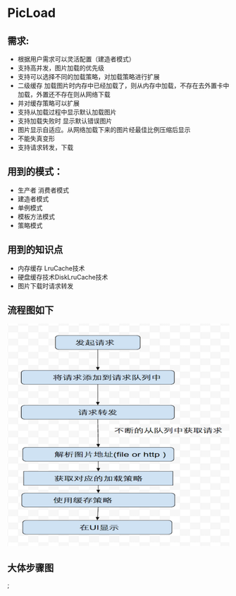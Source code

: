 # PicLoad

需求:
---
* 根据用户需求可以灵活配置（建造者模式）
* 支持高并发，图片加载的优先级 
* 支持可以选择不同的加载策略，对加载策略进行扩展
* 二级缓存  加载图片时内存中已经加载了，则从内存中加载，不存在去外置卡中加载，外置还不存在则从网络下载
* 并对缓存策略可以扩展
* 支持从加载过程中显示默认加载图片
* 支持加载失败时 显示默认错误图片
* 图片显示自适应。从网络加载下来的图片经最佳比例压缩后显示
* 不能失真变形
* 支持请求转发，下载

用到的模式：
---------
* 生产者 消费者模式
* 建造者模式
* 单例模式
* 模板方法模式
* 策略模式

用到的知识点
-----------
* 内存缓存 LruCache技术
* 硬盘缓存技术DiskLruCache技术
* 图片下载时请求转发

流程图如下
---------
![](https://github.com/xingege662/PicLoad/blob/master/Pic/picture/stream_graph.png)

大体步骤图
---------
![]();
